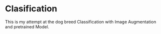 # Clasification
This is my attempt at the dog breed Classification with Image Augmentation and pretrained Model.
